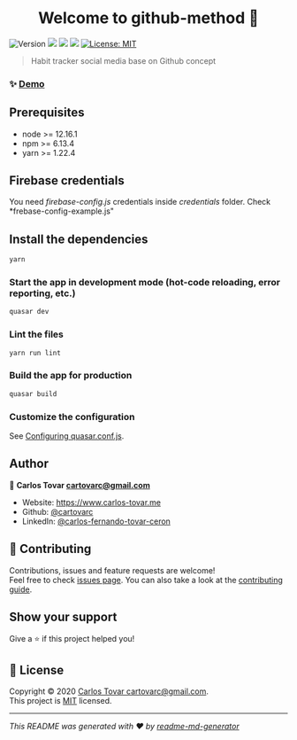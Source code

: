 <h1 align="center">Welcome to github-method 👋</h1>
<p>
  <img alt="Version" src="https://img.shields.io/badge/version-0.0.1-blue.svg?cacheSeconds=2592000" />
  <img src="https://img.shields.io/badge/node-%3E%3D%2010.18.1-blue.svg" />
  <img src="https://img.shields.io/badge/npm-%3E%3D%206.13.4-blue.svg" />
  <img src="https://img.shields.io/badge/yarn-%3E%3D%201.21.1-blue.svg" />
  <a href="https://www.mit.edu/~amini/LICENSE.md" target="_blank">
    <img alt="License: MIT" src="https://img.shields.io/badge/License-MIT-yellow.svg" />
  </a>
</p>

> Habit tracker social media base on Github concept

### ✨ [Demo](https://github-method.web.app/)

## Prerequisites

- node >= 12.16.1
- npm >= 6.13.4
- yarn >= 1.22.4

## Firebase credentials

You need _firebase-config.js_ credentials inside _credentials_ folder. Check \*frebase-config-example.js"

## Install the dependencies

```bash
yarn
```

### Start the app in development mode (hot-code reloading, error reporting, etc.)

```bash
quasar dev
```

### Lint the files

```bash
yarn run lint
```

### Build the app for production

```bash
quasar build
```

### Customize the configuration

See [Configuring quasar.conf.js](https://quasar.dev/quasar-cli/quasar-conf-js).

## Author

👤 **Carlos Tovar <cartovarc@gmail.com>**

- Website: https://www.carlos-tovar.me
- Github: [@cartovarc](https://github.com/cartovarc)
- LinkedIn: [@carlos-fernando-tovar-ceron](https://linkedin.com/in/carlos-fernando-tovar-ceron)

## 🤝 Contributing

Contributions, issues and feature requests are welcome!<br />Feel free to check [issues page](https://github.com/cartovarc/github-method/issues). You can also take a look at the [contributing guide](https://github.com/cartovarc/github-method/TODO).

## Show your support

Give a ⭐️ if this project helped you!

## 📝 License

Copyright © 2020 [Carlos Tovar <cartovarc@gmail.com>](https://github.com/cartovarc).<br />
This project is [MIT](https://www.mit.edu/~amini/LICENSE.md) licensed.

---

_This README was generated with ❤️ by [readme-md-generator](https://github.com/kefranabg/readme-md-generator)_
